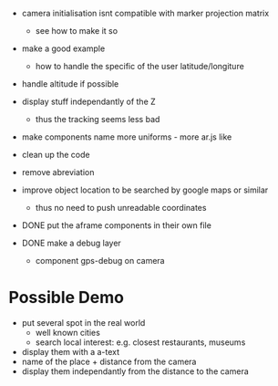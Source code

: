- camera initialisation isnt compatible with marker projection matrix
  - see how to make it so

- make a good example
  - how to handle the specific of the user latitude/longiture

- handle altitude if possible

- display stuff independantly of the Z
  - thus the tracking seems less bad

- make components name more uniforms - more ar.js like

- clean up the code
- remove abreviation

- improve object location to be searched by google maps or similar
  - thus no need to push unreadable coordinates


- DONE put the aframe components in their own file
- DONE make a debug layer
  - component gps-debug on camera


# Possible Demo
- put several spot in the real world
  - well known cities
  - search local interest: e.g. closest restaurants, museums
- display them with a a-text
- name of the place + distance from the camera
- display them independantly from the distance to the camera

